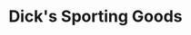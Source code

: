 ---
title: "Dick's Sporting Goods"
url: /san-antonio/dicks-sporting-goods-rim-drive/
shop: Sport
---